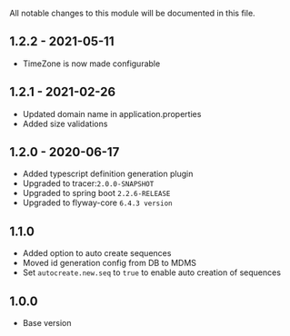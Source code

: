 All notable changes to this module will be documented in this file.

## 1.2.2 - 2021-05-11

- TimeZone is now made configurable

## 1.2.1 - 2021-02-26

- Updated domain name in application.properties
- Added size validations

## 1.2.0 - 2020-06-17

- Added typescript definition generation plugin
- Upgraded to tracer:`2.0.0-SNAPSHOT`
- Upgraded to spring boot `2.2.6-RELEASE`
- Upgraded to flyway-core `6.4.3 version`

## 1.1.0

- Added option to auto create sequences
- Moved id generation config from DB to MDMS
- Set `autocreate.new.seq` to `true` to enable auto creation of sequences

## 1.0.0

- Base version